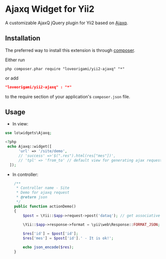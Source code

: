 Ajaxq Widget for Yii2
========================
A customizable AjaxQ jQuery plugin for Yii2 based on [Ajaxq](http://foliotek.github.io/AjaxQ/).

Installation
------------
The preferred way to install this extension is through [composer](http://getcomposer.org/download/).

Either run

```
php composer.phar require "loveorigami/yii2-ajaxq" "*"
```

or add

```json
"loveorigami/yii2-ajaxq" : "*"
```

to the require section of your application's `composer.json` file.

Usage
-----

* In view:

```php
use lo\widgets\Ajaxq;

<?php
 echo Ajaxq::widget([
      'url' => '/site/demo',
      // 'success' =>'$(".res").html(res["mes"])',
      // 'tpl' => 'from_to' // default view for generating ajax requests
  ]);

```

* In controller:
     
```php
    /**
     * Controller name - Site
     * Demo for ajaxq request
     * @return json
     */
    public function actionDemo()
    {
        $post = \Yii::$app->request->post('dataq'); // get associative array dataq

        \Yii::$app->response->format = \yii\web\Response::FORMAT_JSON;
        
        $res['id'] = $post['id'];
        $res['mes'] = $post['id'].' - It is ok!';

        echo json_encode($res);
    }
```
